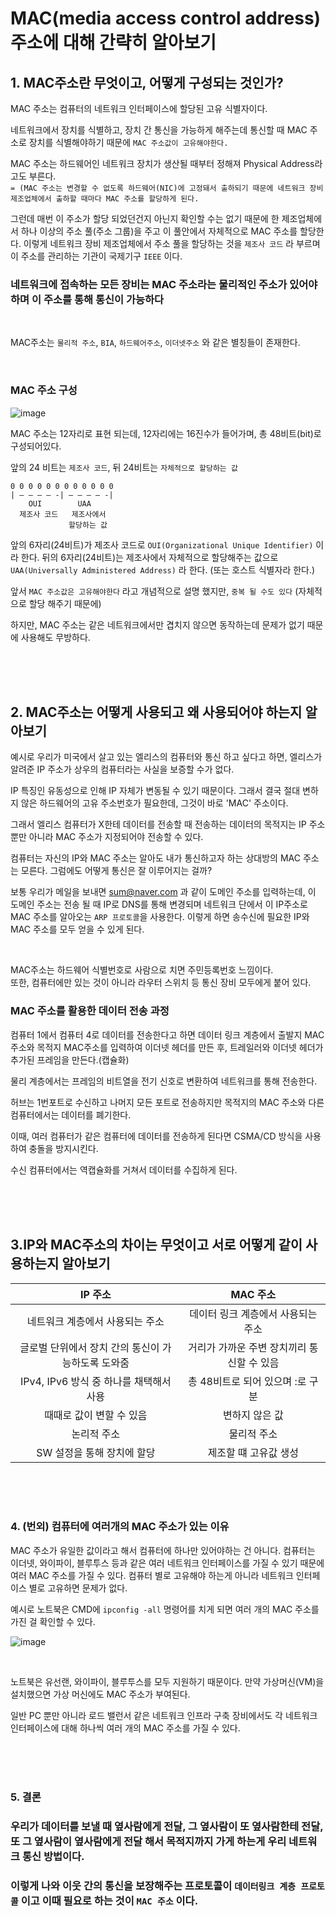 # MAC(media access control address) 주소에 대해 간략히 알아보기

## 1. MAC주소란 무엇이고, 어떻게 구성되는 것인가?
MAC 주소는 컴퓨터의 네트워크 인터페이스에 할당된 고유 식별자이다. </br>

네트워크에서 장치를 식별하고, 장치 간 통신을 가능하게 해주는데 통신할 때 MAC 주소로 장치를 식별해야하기 때문에 `MAC 주소값이 고유해야한다.` </br>

MAC 주소는 하드웨어인 네트워크 장치가 생산될 때부터 정해져 Physical Address라고도 부른다. </br>
`= (MAC 주소는 변경할 수 없도록 하드웨어(NIC)에 고정돼서 출하되기 때문에 네트워크 장비 제조업체에서 출하할 때마다 MAC 주소를 할당하게 된다.` </br>


그런데 매번 이 주소가 할당 되었던건지 아닌지 확인할 수는 없기 때문에 한 제조업체에서 하나 이상의 주소 풀(주소 그룹)을 주고 이 풀안에서 자체적으로 MAC 주소를 할당한다.
이렇게 네트워크 장비 제조업체에서 주소 풀을 할당하는 것을 `제조사 코드` 라 부르며 이 주소를 관리하는 기관이 국제기구 `IEEE` 이다. </br>

### 네트워크에 접속하는 모든 장비는 MAC 주소라는 물리적인 주소가 있어야하며 이 주소를 통해 통신이 가능하다 

</br>

MAC주소는  `물리적 주소`, `BIA`, `하드웨어주소`, `이더넷주소` 와 같은 별칭들이 존재한다.


</br>

### MAC 주소 구성 
![image](https://github.com/leesuuuuumm/Seoul-ICT-AI-Web-Dev-Camp/assets/58407737/1d95ed66-448b-4e69-9229-0d525e00b09e) </br>

MAC 주소는 12자리로 표현 되는데, 12자리에는 16진수가 들어가며, 총 48비트(bit)로 구성되어있다.

앞의 24 비트는 `제조사 코드`, 뒤 24비트는 `자체적으로 할당하는 값` 

```
0 0 0 0 0 0 0 0 0 0 0 0
| — — — — -| — — — — -|
    OUI        UAA
  제조사 코드   제조사에서
             할당하는 값

```
앞의 6자리(24비트)가 제조사 코드로 `OUI(Organizational Unique Identifier)` 이라 한다.
뒤의 6자리(24비트)는 제조사에서 자체적으로 할당해주는 값으로 `UAA(Universally Administered Address)` 라 한다. (또는 호스트 식별자라 한다.)


앞서 `MAC 주소값은 고유해야한다` 라고 개념적으로 설명 했지만, `중복 될 수도 있다`  (자체적으로 할당 해주기 때문에) </br> 

하지만, MAC 주소는 같은 네트워크에서만 겹치지 않으면 동작하는데 문제가 없기 때문에 사용해도 무방하다. </br>


</br>
</br>
</br>

## 2. MAC주소는 어떻게 사용되고 왜 사용되어야 하는지 알아보기
예시로 우리가 미국에서 살고 있는 엘리스의 컴퓨터와 통신 하고 싶다고 하면, 엘리스가 알려준 IP 주소가 상우의 컴퓨터라는 사실을 보증할 수가 없다. </br>

IP 특징인 유동성으로 인해 IP 자체가 변동될 수 있기 때문이다. 그래서 결국 절대 변하지 않은 하드웨어의 고유 주소번호가 필요한데, 그것이 바로 'MAC' 주소이다. </br>

그래서 엘리스 컴퓨터가 X한테 데이터를 전송할 때 전송하는 데이터의 목적지는 IP 주소 뿐만 아니라 MAC 주소가 지정되어야 전송할 수 있다. </br>

컴퓨터는 자신의 IP와 MAC 주소는 알아도 내가 통신하고자 하는 상대방의 MAC 주소는 모른다. 그럼에도 어떻게 통신은 잘 이루어지는 걸까?  </br>

보통 우리가 메일을 보내면 sum@naver.com 과 같이 도메인 주소를 입력하는데, 이 도메인 주소는 전송 될 때 IP로 DNS를 통해 변경되며 네트워크 단에서 이 IP주소로 MAC 주소를 알아오는 `ARP 프로토콜`을 사용한다.
이렇게 하면 송수신에 필요한 IP와 MAC 주소를 모두 얻을 수 있게 된다.

 </br>

MAC주소는 하드웨어 식별번호로 사람으로 치면 주민등록번호 느낌이다. </br>
또한, 컴퓨터에만 있는 것이 아니라 라우터 스위치 등 통신 장비 모두에게 붙어 있다. </br>


### MAC 주소를 활용한 데이터 전송 과정

컴퓨터 1에서 컴퓨터 4로 데이터를 전송한다고 하면 데이터 링크 계층에서 출발지 MAC주소와 목적지 MAC주소를 입력하여 이더넷 헤더를 만든 후, 트레일러와 이더넷 헤더가 추가된 프레임을 만든다.(캡슐화) </br>

물리 계층에서는 프레임의 비트열을 전기 신호로 변환하여 네트워크를 통해 전송한다.  </br>

허브는 1번포트로 수신하고 나머지 모든 포트로 전송하지만 목적지의 MAC 주소와 다른 컴퓨터에서는 데이터를 폐기한다.  </br>

이때, 여러 컴퓨터가 같은 컴퓨터에 데이터를 전송하게 된다면 CSMA/CD 방식을 사용하여 충돌을 방지시킨다.  </br>

수신 컴퓨터에서는 역캡슐화를 거쳐서 데이터를 수집하게 된다.  </br>



</br>
</br>
</br>

## 3.IP와 MAC주소의 차이는 무엇이고 서로 어떻게 같이 사용하는지 알아보기

| IP 주소 | MAC 주소 |
| :----------: | :----------: |
| 네트워크 계층에서 사용되는 주소 | 데이터 링크 계층에서 사용되는 주소 |
| 글로벌 단위에서 장치 간의 통신이 가능하도록 도와줌 | 거리가 가까운 주변 장치끼리 통신할 수 있음 |
| IPv4, IPv6 방식 중 하나를 채택해서 사용 | 총 48비트로 되어 있으며 :로 구분 |
| 때때로 값이 변할 수 있음 | 변하지 않은 값 |
| 논리적 주소 | 물리적 주소 |
| SW 설정을 통해 장치에 할당 | 제조할 떄 고유값 생성 |


</br>
</br>
</br>

### 4. (번외) 컴퓨터에 여러개의 MAC 주소가 있는 이유
MAC 주소가 유일한 값이라고 해서 컴퓨터에 하나만 있어야하는 건 아니다. 컴퓨터는 이더넷, 와이파이, 블루투스 등과 같은 여러 네트워크 인터페이스를 가질 수 있기 때문에 여러 MAC 주소를 가질 수 있다. 컴퓨터 별로 고유해야 하는게 아니라 네트워크 인터페이스 별로 고유하면 문제가 없다. </br>

예시로 노트북은 CMD에 `ipconfig -all` 명령어를 치게 되면 여러 개의 MAC 주소를 가진 걸 확인할 수 있다. 

![image](https://github.com/leesuuuuumm/Seoul-ICT-AI-Web-Dev-Camp/assets/58407737/62510ba8-110a-48ad-b095-ec0255db1998)

</br>

노트북은 유선랜, 와이파이, 블루투스를 모두 지원하기 때문이다. 만약 가상머신(VM)을 설치했으면 가상 머신에도 MAC 주소가 부여된다. </br>

일반 PC 뿐만 아니라 로드 밸런서 같은 네트워크 인프라 구축 장비에서도 각 네트워크 인터페이스에 대해 하나씩 여러 개의 MAC 주소를 가질 수 있다.  </br>


</br>
</br>
</br>

### 5. 결론

### 우리가 데이터를 보낼 때 옆사람에게 전달, 그 옆사람이 또 옆사람한테 전달, 또 그 옆사람이 옆사람에게 전달 해서 목적지까지 가게 하는게 우리 네트워크 통신 방법이다.
### 이렇게 나와 이웃 간의 통신을 보장해주는 프로토콜이 `데이터링크 계층 프로토콜` 이고 이때 필요로 하는 것이 `MAC 주소` 이다.

